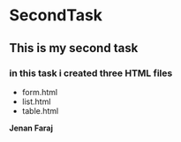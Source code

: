 # SecondTask
## This is my second task 
### in this task i created three HTML files
- form.html
- list.html
- table.html

**Jenan Faraj**
